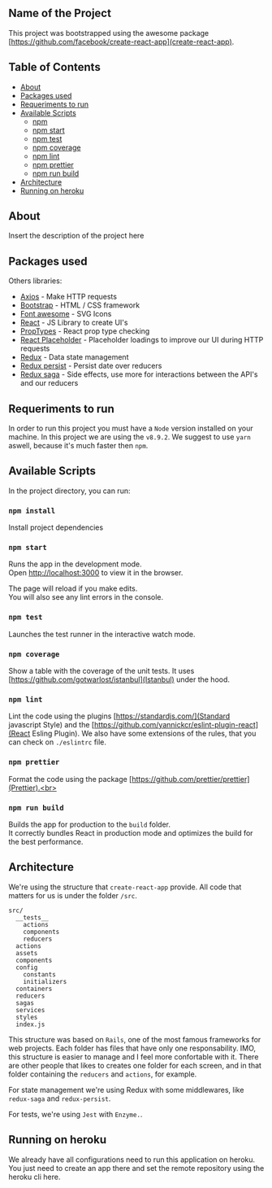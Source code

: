 ## Name of the Project
This project was bootstrapped using the awesome package [https://github.com/facebook/create-react-app](create-react-app).

## Table of Contents

- [About](#about)
- [Packages used](#packages-used)
- [Requeriments to run](#requeriments-to-run)
- [Available Scripts](#available-scripts)
  - [npm](#npm)
  - [npm start](#npm-start)
  - [npm test](#npm-test)
  - [npm coverage](#npm-test)
  - [npm lint](#npm-lint)
  - [npm prettier](#npm-lint)
  - [npm run build](#npm-run-build)
- [Architecture](#architecture)
- [Running on heroku](#running-on-heroku)

## About
Insert the description of the project here

## Packages used

Others libraries:
- [Axios](https://github.com/axios/axios) - Make HTTP requests
- [Bootstrap](https://github.com/twbs/bootstrap) - HTML / CSS framework
- [Font awesome](https://github.com/FortAwesome/Font-Awesome) - SVG Icons
- [React](https://github.com/facebook/react) - JS Library to create UI's
- [PropTypes](https://github.com/facebook/prop-types) - React prop type checking
- [React Placeholder](https://github.com/buildo/react-placeholder) - Placeholder loadings to improve our UI during HTTP requests
- [Redux](https://github.com/reactjs/redux) - Data state management 
- [Redux persist](https://github.com/rt2zz/redux-persist) - Persist date over reducers
- [Redux saga](https://github.com/redux-saga/redux-saga) - Side effects, use more for interactions between the API's and our reducers

## Requeriments to run
In order to run this project you must have a ```Node``` version installed on your machine. In this project we are using the ```v8.9.2```. We suggest to use ```yarn``` aswell, because it's much faster then ```npm```.

## Available Scripts

In the project directory, you can run:

### `npm install`

Install project dependencies

### `npm start`

Runs the app in the development mode.<br>
Open [http://localhost:3000](http://localhost:3000) to view it in the browser.

The page will reload if you make edits.<br>
You will also see any lint errors in the console.

### `npm test`

Launches the test runner in the interactive watch mode.<br>

### `npm coverage`

Show a table with the coverage of the unit tests. It uses [https://github.com/gotwarlost/istanbul](Istanbul) under the hood.<br>

### `npm lint`

Lint the code using the plugins [https://standardjs.com/](Standard javascript Style) and the [https://github.com/yannickcr/eslint-plugin-react](React Esling Plugin). We also have some extensions of the rules, that you can check on ```./eslintrc``` file.<br>

### `npm prettier`

Format the code using the package [https://github.com/prettier/prettier](Prettier).<br>

### `npm run build`

Builds the app for production to the `build` folder.<br>
It correctly bundles React in production mode and optimizes the build for the best performance.

## Architecture

We're using the structure that ```create-react-app``` provide. All code that matters for us is under the folder ```/src```.


```
src/
  __tests__
    actions
    components
    reducers
  actions
  assets
  components
  config
    constants
    initializers
  containers
  reducers
  sagas
  services
  styles
  index.js
```

This structure was based on ```Rails```, one of the most famous frameworks for web projects. Each folder has files that have only one responsability. IMO, this structure is easier to manage and I feel more confortable with it. There are other people that likes to creates one folder for each screen, and in that folder containing the ```reducers``` and ```actions```, for example.

For state management we're using Redux with some middlewares, like ```redux-saga``` and ```redux-persist```.

For tests, we're using ```Jest``` with ```Enzyme.```.

## Running on heroku
We already have all configurations need to run this application on heroku. You just need to create an app there and set the remote repository using the heroku cli here.
